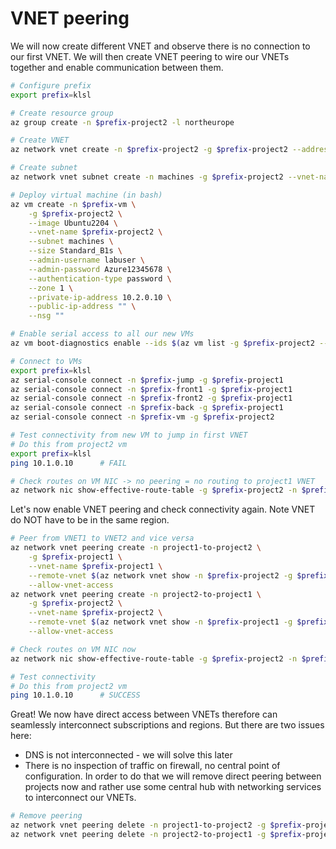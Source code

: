 # VNET peering
We will now create different VNET and observe there is no connection to our first VNET. We will then create VNET peering to wire our VNETs together and enable communication between them.

```bash
# Configure prefix
export prefix=klsl

# Create resource group
az group create -n $prefix-project2 -l northeurope

# Create VNET
az network vnet create -n $prefix-project2 -g $prefix-project2 --address-prefix 10.2.0.0/16

# Create subnet
az network vnet subnet create -n machines -g $prefix-project2 --vnet-name $prefix-project2 --address-prefixes 10.2.0.0/24

# Deploy virtual machine (in bash)
az vm create -n $prefix-vm \
    -g $prefix-project2 \
    --image Ubuntu2204 \
    --vnet-name $prefix-project2 \
    --subnet machines \
    --size Standard_B1s \
    --admin-username labuser \
    --admin-password Azure12345678 \
    --authentication-type password \
    --zone 1 \
    --private-ip-address 10.2.0.10 \
    --public-ip-address "" \
    --nsg ""

# Enable serial access to all our new VMs
az vm boot-diagnostics enable --ids $(az vm list -g $prefix-project2 --query "[].id" -o tsv)

# Connect to VMs
export prefix=klsl
az serial-console connect -n $prefix-jump -g $prefix-project1   
az serial-console connect -n $prefix-front1 -g $prefix-project1
az serial-console connect -n $prefix-front2 -g $prefix-project1 
az serial-console connect -n $prefix-back -g $prefix-project1 
az serial-console connect -n $prefix-vm -g $prefix-project2

# Test connectivity from new VM to jump in first VNET
# Do this from project2 vm
export prefix=klsl
ping 10.1.0.10      # FAIL

# Check routes on VM NIC -> no peering = no routing to project1 VNET
az network nic show-effective-route-table -g $prefix-project2 -n $prefix-vmVMNic -o table
```

Let's now enable VNET peering and check connectivity again. Note VNET do NOT have to be in the same region.

```bash
# Peer from VNET1 to VNET2 and vice versa
az network vnet peering create -n project1-to-project2 \
    -g $prefix-project1 \
    --vnet-name $prefix-project1 \
    --remote-vnet $(az network vnet show -n $prefix-project2 -g $prefix-project2 --query id -o tsv) \
    --allow-vnet-access
az network vnet peering create -n project2-to-project1 \
    -g $prefix-project2 \
    --vnet-name $prefix-project2 \
    --remote-vnet $(az network vnet show -n $prefix-project1 -g $prefix-project1 --query id -o tsv) \
    --allow-vnet-access

# Check routes on VM NIC now
az network nic show-effective-route-table -g $prefix-project2 -n $prefix-vmVMNic -o table

# Test connectivity
# Do this from project2 vm
ping 10.1.0.10      # SUCCESS
```

Great! We now have direct access between VNETs therefore can seamlessly interconnect subscriptions and regions. But there are two issues here:
- DNS is not interconnected - we will solve this later
- There is no inspection of traffic on firewall, no central point of configuration. In order to do that we will remove direct peering between projects now and rather use some central hub with networking services to interconnect our VNETs.

```bash
# Remove peering
az network vnet peering delete -n project1-to-project2 -g $prefix-project1 --vnet-name $prefix-project1
az network vnet peering delete -n project2-to-project1 -g $prefix-project2 --vnet-name $prefix-project2